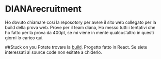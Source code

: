 # DIANArecruitment
Ho dovuto chiamare così la reposotory per avere il sito web collegato per la build della prova web.
Prove per il team diana,
Ho messo tutti i tentativi che ho fatto per la prova da 400pt, se mi viene in mente qualcos'altro in questi giorni lo carico qui.

##Stuck on you
Potete trovare la [build](https://andrea-dambrosio.github.io/stuck_on_you/build/index.html).
Progetto fatto in React.
Se siete interessati al source code non esitate a chiderlo.
